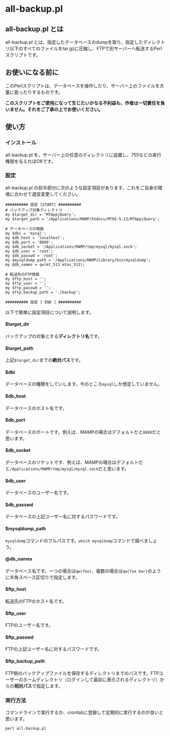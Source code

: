 # all-backup.pl

## all-backup.pl とは

all-backup.pl とは、指定したデータベースのdumpを取り、指定したディレクトリ以下のすべてのファイルをtar.gzに圧縮し、FTPで別サーバーへ転送するPerlスクリプトです。

## お使いになる前に

このPerlスクリプトは、データベースを操作したり、サーバー上のファイルを大量に扱ったりするものです。

**このスクリプトをご使用になって生じたいかなる不利益も、作者は一切責任を負いません。それをご了承の上でお使いください。**

## 使い方

### インストール

all-backup.pl を、サーバー上の任意のディレクトリに設置し、755などの実行権限を与えればOKです。

### 設定

all-backup.pl の前半部分に次のような設定項目があります。これをご自身の環境に合わせて適宜変更してください。

```
########## 設定 [START] ##########
# バックアップ対象ディレクトリ
my $target_dir = 'MTAppjQuery';
my $target_path = '/Applications/MAMP/htdocs/MTOS-5.13/MTAppjQuery';

# データベースの情報
my $dbi = 'mysql';
my $db_host = 'localhost';
my $db_port = '8889';
my $db_socket = '/Applications/MAMP/tmp/mysql/mysql.sock';
my $db_user = 'root';
my $db_passwd = 'root';
my $mysqldump_path = '/Applications/MAMP/Library/bin/mysqldump';
my @db_names = qw(mt_513 mtos_513);

# 転送先のFTP情報
my $ftp_host = '';
my $ftp_user = '';
my $ftp_passwd = '';
my $ftp_backup_path = './backup';

########## 設定 [ END ] ##########
```

以下で簡単に設定項目について説明します。

#### $target_dir

バックアップの対象とする**ディレクトリ名**です。

#### $target_path

上記`$target_dir`までの**絶対パス**です。

#### $dbi

データベースの種類をしていします。今のところ`mysql`しか想定していません。

#### $db_host

データベースのホスト名です。

#### $db_port

データベースのポートです。例えば、MAMPの場合はデフォルトだと`8889`だと思います。

#### $db_socket

データベースのソケットです、例えば、MAMPの場合はデフォルトだと`/Applications/MAMP/tmp/mysql/mysql.sock`だと思います。

#### $db_user

データベースのユーザー名です。

#### $db_passwd

データベースの上記ユーザー名に対するパスワードです。

#### $mysqldump_path

`mysqldump`コマンドのフルパスです。`which mysqldump`コマンドで調べましょう。

#### @db_names

データベース名です。一つの場合は`qw(foo)`、複数の場合は`qw(foo bar)`のように半角スペース区切りで指定します。

#### $ftp_host

転送先のFTPのホスト名です。

#### $ftp_user

FTPのユーザー名です。

#### $ftp_passwd

FTPの上記ユーザー名に対するパスワードです。

#### $ftp_backup_path

FTP側のバックアップファイルを保存するディレクトリまでのパスです。FTPユーザーのホームディレクトリ（ログインして最初に表示されるディレクトリ）からの**相対パス**で指定します。

### 実行方法

コマンドラインで実行するか、crontabに登録して定期的に実行するのが良いと思います。

```コマンドラインで実行
perl all-backup.pl
```
